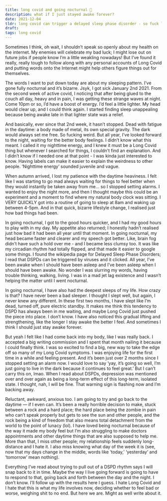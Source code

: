 ```yaml
---
title: long covid and going nocturnal 🌙
description: what if I just stayed awake forever?
date: 2021-12-04
tldr: long covid can trigger a delayed sleep phase disorder - so fuck long covid tbh
draft: 
tags: long covid
---
```


Sometimes I think, oh wait, I shouldn’t speak so openly about my health on the internet. My enemies will celebrate my bad luck; I might lose out on future jobs if people know I’m a little weakling nowadays! But I’ve found it really, really tough to follow along with any personal accounts of Long Covid and putting words onto the Internet might help others figure things out for themselves. 

The words I want to put down today are about my sleeping pattern. I’ve gone fully nocturnal and it’s bizarre. Jsyk, I got sick January 2nd 2021. From the second week of active covid, I noticing that after being glued to the couch all day, heavy and in pain, I was getting these strange waves at night. Come 10pm or so, I’d have a boost of energy. I’d feel a little lighter. My head would clear up, and I could think again. I started finding sleep unappealing because being awake late in that lighter state was a relief.

And basically, ever since that 2nd week, it hasn’t stopped. Dead with fatigue in the daytime: a body made of metal, its own special gravity. The dark would always set me free. So fucking weird. But all year, I’ve looked forward to the night, waiting for the better body feelings. I didn’t know what this meant. I called it my nighttime energy, and I knew it must be a Long Covid thing but whenever I searched for things, I couldn’t find an explanation. And I didn’t know if I needed one at that point - I was kinda just interested to know. Having labels can make it easier to explain the weirdness to other people. ‘Nighttime energy’ sounded juvenile and vague. 

When autumn arrived, I lost my patience with the daytime heaviness. I felt like I was starting to go mad always waiting for things to feel better when they would instantly be taken away from me… so I stopped setting alarms. I wanted to enjoy the night more, and then I thought maybe this could be an experiment and a moment to find where my natural body clock was sitting. I VERY QUICKLY got into a routine of going to sleep at 8am and waking up between 4-5pm. And in that quick, bizarre lifestyle change, I realised just how bad things had been. 

In going nocturnal, I got to the good hours quicker, and I had my good hours to play with in my day. My appetite also returned; I honestly hadn’t realised just how bad it had been all year until that moment. In going nocturnal, my head became faster and clearer and my speech got better. Like, brain fog didn’t have such a hold over me - and I became less clumsy too. It was like my circadian rhythm had totally flipped, and that made it easier to google some things. I found the wikipedia page for Delayed Sleep Phase Disorders; I read that DSPDs can be triggered by viruses and it clicked. All year, I’ve been awake when I should have been asleep and I’ve been asleep when I should have been awake. No wonder I was slurring my words, having trouble thinking, walking, living. I was in a mad jet lag existence and I wasn’t helping the matter until I went nocturnal. 

In going nocturnal, I have also had the deepest sleeps of my life. How crazy is that? I have never been a bad sleeper. I thought I slept well, but again, I never knew any different. In these first two months, I have slept like I’m dead, turned off, pure electric standby. It makes me think this tendency to DSPD has always been in me waiting, and maybe Long Covid just pushed the piece into place. I don’t know. I have also noticed this gradual lifting and strengthening, like the longer I stay awake the better I feel. And sometimes I think I should just stay awake forever.

But yeah I felt like I had come back into my body, like I was really back. I accepted a big writing commission and I spent that month nailing it because I could finally think. I was so excited to find a big, new way to take the edge off so many of my Long Covid symptoms. I was enjoying life for the first time in a while and feeling present. And it’s been just over 2 months since I stopped setting an alarm now. I would love to say ‘yay, it’s going so well, I’m just going to live in the dark because it continues to feel great.’ But I can’t carry this on, lmao. When I read about DSPDs, depression was mentioned over and over again as being a long-term effect of this long-term, isolated state. I thought, nah, I will be fine. That warning sign is flashing now and I’m backing away.

Reluctant, awkward, anxious too. I am going to try and go back to the daytime — if I even can. It’s been a really horrible decision to make, stuck between a rock and a hard place; the hard place being the zombie in pain who can’t speak properly but gets to see the sun and other people, and the rock being a kind of freedom that also means total detachment from the world to the point of lunacy (lol). I have loved being nocturnal because of the way it made my body feel but I’m also struggling to make doctors appointments and other daytime things that are also supposed to help me. More than that, I miss other people; my relationship feels suddenly long-distance and I hate it. I also miss knowing what day of the week it is (see, now that my days change in the middle, words like ‘today,’ ‘yesterday’ and ‘tomorrow’ mean nothing). 

Everything I’ve read about trying to pull out of a DSPD rhythm says I will snap back to it in time. Maybe the way I live going forward is going to have to respond to that, going back and forth between the day and the night. I don’t know. I’ll follow up with the results here I guess. I hate Long Covid and I hate that this is what my life involves now, deciding whether to feel bad or worse, weighing shit to no end. But here we are. Might as well write about it. 